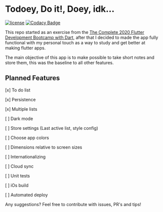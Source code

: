 # Todoey, Do it!, Doey, idk...
[![license](https://img.shields.io/github/license/lucashilles/todoey?style=flat)](LICENSE) [![Codacy Badge](https://api.codacy.com/project/badge/Grade/af20f336dfaf48bfa68b64968cc34dc6)](https://www.codacy.com/manual/lucashilles/todoey?utm_source=github.com&amp;utm_medium=referral&amp;utm_content=lucashilles/todoey&amp;utm_campaign=Badge_Grade)

This repo started as an exercise from the [The Complete 2020 Flutter Development Bootcamp with Dart](https://www.udemy.com/course/flutter-bootcamp-with-dart/), after that I decided to made the app fully functional with my personal touch as a way to study and get better at making flutter apps.

The main objective of this app is to make possible to take short notes and store them, this was the baseline to all other features.


## Planned Features

[x] To do list

[x] Persistence

[x] Multiple lists

[ ] Dark mode

[ ] Store settings (Last active list, style config)

[ ] Choose app colors

[ ] Dimensions relative to screen sizes

[ ] Internationalizing

[ ] Cloud sync

[ ] Unit tests

[ ] iOs build

[ ] Automated deploy


Any suggestions?
Feel free to contribute with issues, PR's and tips!

